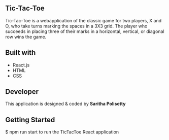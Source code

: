 ## Tic-Tac-Toe

<p> Tic-Tac-Toe is a webapplication of the classic game for two players, X and O, who take turns marking the spaces in a 3X3 grid.
    The player who succeeds in placing three of their marks in a horizontal, vertical, or diagonal row wins the game. </p>
    
## Built with

<ul>
<li> React.js </li>
<li> HTML </li>
<li> CSS </li>
</ul>

## Developer

This application is designed & coded by <Strong> Saritha Polisetty </Strong>

## Getting Started

$ npm run start to run the TicTacToe React application
